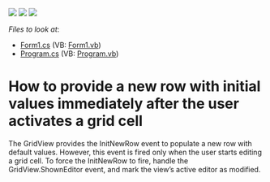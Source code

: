<!-- default badges list -->
![](https://img.shields.io/endpoint?url=https://codecentral.devexpress.com/api/v1/VersionRange/128630891/13.1.4%2B)
[![](https://img.shields.io/badge/Open_in_DevExpress_Support_Center-FF7200?style=flat-square&logo=DevExpress&logoColor=white)](https://supportcenter.devexpress.com/ticket/details/E1146)
[![](https://img.shields.io/badge/📖_How_to_use_DevExpress_Examples-e9f6fc?style=flat-square)](https://docs.devexpress.com/GeneralInformation/403183)
<!-- default badges end -->
<!-- default file list -->
*Files to look at*:

* [Form1.cs](./CS/WindowsApplication73/Form1.cs) (VB: [Form1.vb](./VB/WindowsApplication73/Form1.vb))
* [Program.cs](./CS/WindowsApplication73/Program.cs) (VB: [Program.vb](./VB/WindowsApplication73/Program.vb))
<!-- default file list end -->
# How to provide a new row with initial values immediately after the user activates a grid cell


<p>The GridView provides the InitNewRow event to populate a new row with default values. However, this event is fired only when the user starts editing a grid cell. To force the InitNewRow to fire, handle the GridView.ShownEditor event, and mark the view’s active editor as modified.</p>

<br/>


